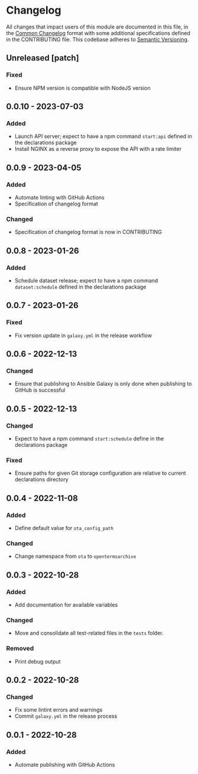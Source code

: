 # Changelog

All changes that impact users of this module are documented in this file, in the [Common Changelog](https://common-changelog.org) format with some additional specifications defined in the CONTRIBUTING file. This codebase adheres to [Semantic Versioning](https://semver.org/spec/v2.0.0.html).

## Unreleased [patch]

### Fixed

- Ensure NPM version is compatible with NodeJS version

## 0.0.10 - 2023-07-03

### Added

- Launch API server; expect to have a npm command `start:api` defined in the declarations package
- Install NGINX as a reverse proxy to expose the API with a rate limiter

## 0.0.9 - 2023-04-05

### Added

- Automate linting with GitHub Actions
- Specification of changelog format

### Changed

- Specification of changelog format is now in CONTRIBUTING

## 0.0.8 - 2023-01-26

### Added

- Schedule dataset release; expect to have a npm command `dataset:schedule` defined in the declarations package

## 0.0.7 - 2023-01-26

### Fixed

- Fix version update in `galaxy.yml` in the release workflow

## 0.0.6 - 2022-12-13

### Changed

- Ensure that publishing to Ansible Galaxy is only done when publishing to GitHub is successful

## 0.0.5 - 2022-12-13

### Changed

- Expect to have a npm command `start:schedule` define in the declarations package

### Fixed

- Ensure paths for given Git storage configuration are relative to current declarations directory

## 0.0.4 - 2022-11-08

### Added

- Define default value for `ota_config_path`

### Changed

- Change namespace from `ota` to `opentermsarchive`

## 0.0.3 - 2022-10-28

### Added

- Add documentation for available variables

### Changed

- Move and consolidate all test-related files in the `tests` folder.

### Removed

- Print debug output

## 0.0.2 - 2022-10-28

### Changed

- Fix some lintint errors and warnings
- Commit `galaxy.yml` in the release process

## 0.0.1 - 2022-10-28

### Added

- Automate publishing with GitHub Actions
